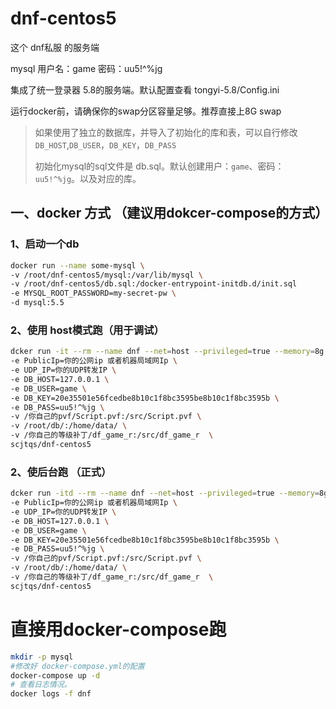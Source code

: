 # dnf-centos5
这个 dnf私服 的服务端 

mysql 用户名：game 密码：uu5!^%jg

集成了统一登录器 5.8的服务端。默认配置查看 tongyi-5.8/Config.ini

运行docker前，请确保你的swap分区容量足够。推荐直接上8G swap

> 如果使用了独立的数据库，并导入了初始化的库和表，可以自行修改 `DB_HOST`,`DB_USER`，`DB_KEY`，`DB_PASS`
>
> 初始化mysql的sql文件是 db.sql。默认创建用户：`game`、密码：`uu5!^%jg`。以及对应的库。 
> 

## 一、docker 方式 （建议用dokcer-compose的方式）

### 1、启动一个db 

```bash 
docker run --name some-mysql \
-v /root/dnf-centos5/mysql:/var/lib/mysql \
-v /root/dnf-centos5/db.sql:/docker-entrypoint-initdb.d/init.sql
-e MYSQL_ROOT_PASSWORD=my-secret-pw \
-d mysql:5.5
```

### 2、使用 host模式跑（用于调试）
```bash
dcker run -it --rm --name dnf --net=host --privileged=true --memory=8g --oom-kill-disable --shm-size=8g \
-e PublicIp=你的公网ip 或者机器局域网Ip \
-e UDP_IP=你的UDP转发IP \
-e DB_HOST=127.0.0.1 \
-e DB_USER=game \
-e DB_KEY=20e35501e56fcedbe8b10c1f8bc3595be8b10c1f8bc3595b \
-e DB_PASS=uu5!^%jg \
-v /你自己的pvf/Script.pvf:/src/Script.pvf \
-v /root/db/:/home/data/ \
-v /你自己的等级补丁/df_game_r:/src/df_game_r  \
scjtqs/dnf-centos5
```
### 2、使后台跑 （正式）
```bash
dcker run -itd --rm --name dnf --net=host --privileged=true --memory=8g --oom-kill-disable --shm-size=8g \
-e PublicIp=你的公网ip 或者机器局域网Ip \
-e UDP_IP=你的UDP转发IP \
-e DB_HOST=127.0.0.1 \
-e DB_USER=game \
-e DB_KEY=20e35501e56fcedbe8b10c1f8bc3595be8b10c1f8bc3595b \
-e DB_PASS=uu5!^%jg \
-v /你自己的pvf/Script.pvf:/src/Script.pvf \
-v /root/db/:/home/data/ \
-v /你自己的等级补丁/df_game_r:/src/df_game_r  \
scjtqs/dnf-centos5
```

# 直接用docker-compose跑
```bash
mkdir -p mysql
#修改好 docker-compose.yml的配置
docker-compose up -d
# 查看日志情况。
docker logs -f dnf 
```